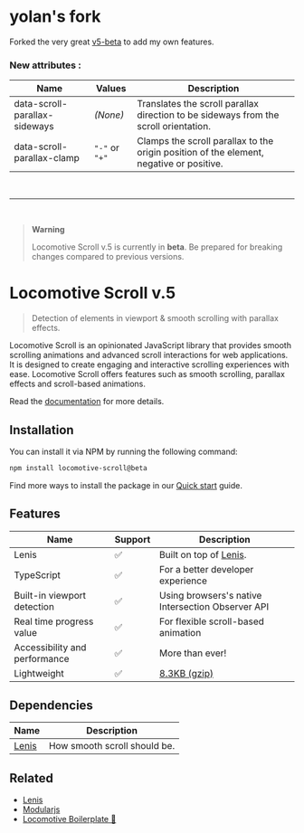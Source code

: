# yolan's fork

Forked the very great [v5-beta](https://github.com/locomotivemtl/locomotive-scroll/tree/v5-beta) to add my own features.

### New attributes :

| Name | Values | Description |
| --- | --- | --- |
| data-scroll-parallax-sideways | <i>(None)</i> | Translates the scroll parallax direction to be sideways from the scroll orientation. |
| data-scroll-parallax-clamp | `"-"` or `"+"` | Clamps the scroll parallax to the origin position of the element, negative or positive. |

<br>

---

<br>

> **Warning** 
> 
> Locomotive Scroll v.5 is currently in **beta**. Be prepared for breaking changes compared to previous versions.

# Locomotive Scroll v.5

> Detection of elements in viewport & smooth scrolling with parallax effects.

Locomotive Scroll is an opinionated JavaScript library that provides smooth scrolling animations and advanced scroll interactions for web applications. It is designed to create engaging and interactive scrolling experiences with ease. Locomotive Scroll offers features such as smooth scrolling, parallax effects and scroll-based animations.

Read the [documentation](https://scroll.locomotive.ca/docs) for more details.

## Installation

You can install it via NPM by running the following command:

```bash
npm install locomotive-scroll@beta
```
Find more ways to install the package in our [Quick start](https://scroll.locomotive.ca/docs/#/quickstart?id=installation) guide.

## Features

| Name                        | Support | Description                                                                                                      |
| --------------------------- | ------- | ---------------------------------------------------------------------------------------------------------------- |
| Lenis                       | ✅      | Built on top of [Lenis](https://github.com/darkroomengineering/lenis).                       |
| TypeScript                  | ✅      | For a better developer experience                                                                                |
| Built-in viewport detection | ✅      | Using browsers's native Intersection Observer API                                                                |
| Real time progress value    | ✅      | For flexible scroll-based animation                                                                              |
| Accessibility and performance  | ✅      | More than ever!                                                                                                  |
| Lightweight                 | ✅      | [8.3KB (gzip)](https://bundlephobia.com/package/locomotive-scroll@beta)                                                                                                     |

## Dependencies

| Name                                             | Description                  |
| ------------------------------------------------ | ---------------------------- |
| [Lenis](https://github.com/darkroomengineering/lenis) | How smooth scroll should be. |

## Related 

-   [Lenis](https://github.com/darkroomengineering/lenis)
-   [Modularjs](https://github.com/modularorg/modularjs)
-   [Locomotive Boilerplate 🚂](https://github.com/locomotivemtl/locomotive-boilerplate)
